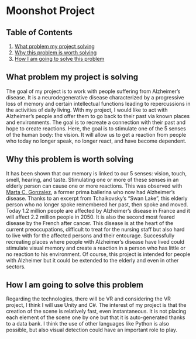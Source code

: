 # Moonshot Project

## Table of Contents
1. [What problem my project solving](#What)
2. [Why this problem is worth solving](#Why)
3. [How I am going to solve this problem](#How)

<a  name="What"/></a>
## What problem my project is solving

The goal of my project is to work with people suffering from Alzheimer’s disease. It is a neurodegenerative disease characterized by a progressive loss of memory and certain intellectual functions leading to repercussions in the activities of daily living. 
With my project, I would like to act with Alzheimer’s people and offer them to go back to their past via known places and environments. The goal is to recreate a connection with their past and hope to create reactions. 
Here, the goal is to stimulate one of the 5 senses of the human body: the vision. It will allow us to get a reaction from people who today no longer speak, no longer react, and have become dependent.

<a  name="Why"/></a>
## Why this problem is worth solving

 It has been shown that our memory is linked to our 5 senses: vision, touch, smell, hearing, and taste. Stimulating one or more of these senses in an elderly person can cause one or more reactions. 
 This was observed with [Marta C. Gonzalez](https://www.cbc.ca/radio/thecurrent/the-current-for-nov-16-2020-1.5803389/who-was-this-mysterious-ballerina-from-the-viral-swan-lake-video-1.5803747), a former prima ballerina who now had Alzheimer’s disease. Thanks to an excerpt from Tchaikovsky’s “Swan Lake”, this elderly person who no longer spoke remembered her past, then spoke and moved. Today 1.2 million people are affected by Alzheimer’s disease in France and it will affect 2.2 million people in 2050. It is also the second most feared disease by the French after cancer. This disease is at the heart of the current preoccupations, difficult to treat for the nursing staff but also hard to live with for the affected persons and their entourage. Successfully recreating places where people with Alzheimer’s disease have lived could stimulate visual memory and create a reaction in a person who has little or no reaction to his environment. Of course, this project is intended for people with Alzheimer but it could be extended to the elderly and even in other sectors.

<a  name="How"/></a>
## How I am going to solve this problem

Regarding the technologies, there will be VR and considering the VR project, I think I will use Unity and C#. The interest of my project is that the creation of the scene is relatively fast, even instantaneous. It is not placing each element of the scene one by one but that it is auto-generated thanks to a data bank. 
I think the use of other languages like Python is also possible, but also visual detection could have an important role to play.
